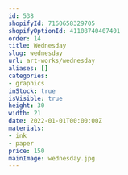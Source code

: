 ```yaml
---
id: 538
shopifyId: 7160658329705
shopifyOptionId: 41108740407401
order: 14
title: Wednesday
slug: wednesday
url: art-works/wednesday
aliases: []
categories:
- graphics
inStock: true
isVisible: true
height: 30
width: 21
date: 2022-01-01T00:00:00Z
materials:
- ink
- paper
price: 150
mainImage: wednesday.jpg
---
```

